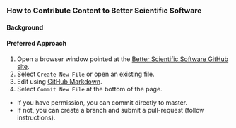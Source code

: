 ### How to Contribute Content to Better Scientific Software

#### Background


#### Preferred Approach
1. Open a browser window pointed at the [Better Scientific Software GitHub site](https://github.com/betterscientificsoftware/betterscientificsoftware.github.io).
2. Select `Create New File` or open an existing file.
3. Edit using [GitHub Markdown](https://guides.github.com/features/mastering-markdown).
4. Select `Commit New File` at the bottom of the page.  
  - If you have permission, you can commit directly to master.
  - If not, you can create a branch and submit a pull-request (follow instructions).
  
  
